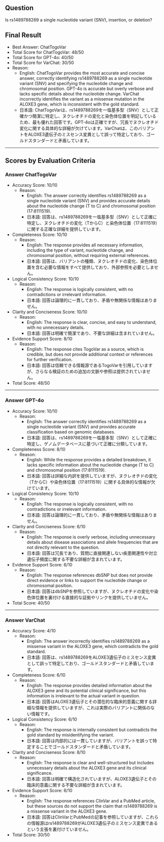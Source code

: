 ## Question

Is rs1489788269 a single nucleotide variant (SNV), insertion, or deletion?

## Final Result

- Best Answer: ChatTogoVar
- Total Score for ChatTogoVar: 48/50
- Total Score for GPT-4o: 40/50
- Total Score for VarChat: 30/50
- Reason:
  - English: ChatTogoVar provides the most accurate and concise answer, correctly identifying rs1489788269 as a single nucleotide variant (SNV) and specifying the nucleotide change and chromosomal position. GPT-4o is accurate but overly verbose and lacks specific details about the nucleotide change. VarChat incorrectly identifies the variant as a missense mutation in the ALOXE3 gene, which is inconsistent with the gold standard.
  - 日本語: ChatTogoVarは、rs1489788269を一塩基多型（SNV）として正確かつ簡潔に特定し、ヌクレオチドの変化と染色体位置を明記しているため、最も優れた回答です。GPT-4oは正確ですが、冗長でヌクレオチド変化に関する具体的な詳細が欠けています。VarChatは、このバリアントをALOXE3遺伝子のミスセンス変異として誤って特定しており、ゴールドスタンダードと矛盾しています。

---

## Scores by Evaluation Criteria

### Answer ChatTogoVar
- Accuracy Score: 10/10
  - Reason: 
    - English: The answer correctly identifies rs1489788269 as a single nucleotide variant (SNV) and provides accurate details about the nucleotide change (T to C) and chromosomal position (17:8111519).
    - 日本語: 回答は、rs1489788269を一塩基多型（SNV）として正確に特定し、ヌクレオチドの変化（TからC）と染色体位置（17:8111519）に関する正確な詳細を提供しています。
- Completeness Score: 10/10
  - Reason: 
    - English: The response provides all necessary information, including the type of variant, nucleotide change, and chromosomal position, without requiring external references.
    - 日本語: 回答は、バリアントの種類、ヌクレオチドの変化、染色体位置を含む必要な情報をすべて提供しており、外部参照を必要としません。
- Logical Consistency Score: 10/10
  - Reason: 
    - English: The response is logically consistent, with no contradictions or irrelevant information.
    - 日本語: 回答は論理的に一貫しており、矛盾や無関係な情報はありません。
- Clarity and Conciseness Score: 10/10
  - Reason: 
    - English: The response is clear, concise, and easy to understand, with no unnecessary details.
    - 日本語: 回答は明確で簡潔であり、不要な詳細は含まれていません。
- Evidence Support Score: 8/10
  - Reason: 
    - English: The response cites TogoVar as a source, which is credible, but does not provide additional context or references for further verification.
    - 日本語: 回答は信頼できる情報源であるTogoVarを引用していますが、さらなる検証のための追加の文脈や参照は提供されていません。
- Total Score: 48/50

---

### Answer GPT-4o
- Accuracy Score: 10/10
  - Reason: 
    - English: The answer correctly identifies rs1489788269 as a single nucleotide variant (SNV) and provides accurate classification based on genomic databases.
    - 日本語: 回答は、rs1489788269を一塩基多型（SNV）として正確に特定し、ゲノムデータベースに基づいて正確に分類しています。
- Completeness Score: 8/10
  - Reason: 
    - English: While the response provides a detailed breakdown, it lacks specific information about the nucleotide change (T to C) and chromosomal position (17:8111519).
    - 日本語: 回答は詳細な内訳を提供していますが、ヌクレオチドの変化（TからC）や染色体位置（17:8111519）に関する具体的な情報が欠けています。
- Logical Consistency Score: 10/10
  - Reason: 
    - English: The response is logically consistent, with no contradictions or irrelevant information.
    - 日本語: 回答は論理的に一貫しており、矛盾や無関係な情報はありません。
- Clarity and Conciseness Score: 6/10
  - Reason: 
    - English: The response is overly verbose, including unnecessary details about disease associations and allele frequencies that are not directly relevant to the question.
    - 日本語: 回答は冗長であり、質問に直接関連しない疾患関連性や対立遺伝子頻度に関する不要な詳細が含まれています。
- Evidence Support Score: 6/10
  - Reason: 
    - English: The response references dbSNP but does not provide direct evidence or links to support the nucleotide change or chromosomal position.
    - 日本語: 回答はdbSNPを参照していますが、ヌクレオチドの変化や染色体位置を裏付ける直接的な証拠やリンクを提供していません。
- Total Score: 40/50

---

### Answer VarChat
- Accuracy Score: 4/10
  - Reason: 
    - English: The answer incorrectly identifies rs1489788269 as a missense variant in the ALOXE3 gene, which contradicts the gold standard.
    - 日本語: 回答は、rs1489788269をALOXE3遺伝子のミスセンス変異として誤って特定しており、ゴールドスタンダードと矛盾しています。
- Completeness Score: 6/10
  - Reason: 
    - English: The response provides detailed information about the ALOXE3 gene and its potential clinical significance, but this information is irrelevant to the actual variant in question.
    - 日本語: 回答はALOXE3遺伝子とその潜在的な臨床的意義に関する詳細な情報を提供していますが、これは実際のバリアントに関係のない情報です。
- Logical Consistency Score: 6/10
  - Reason: 
    - English: The response is internally consistent but contradicts the gold standard by misidentifying the variant.
    - 日本語: 回答は内部的には一貫していますが、バリアントを誤って特定することでゴールドスタンダードと矛盾しています。
- Clarity and Conciseness Score: 8/10
  - Reason: 
    - English: The response is clear and well-structured but includes unnecessary details about the ALOXE3 gene and its clinical significance.
    - 日本語: 回答は明確で構造化されていますが、ALOXE3遺伝子とその臨床的意義に関する不要な詳細が含まれています。
- Evidence Support Score: 6/10
  - Reason: 
    - English: The response references ClinVar and a PubMed article, but these sources do not support the claim that rs1489788269 is a missense variant in the ALOXE3 gene.
    - 日本語: 回答はClinVarとPubMedの記事を参照していますが、これらの情報源はrs1489788269がALOXE3遺伝子のミスセンス変異であるという主張を裏付けていません。
- Total Score: 30/50